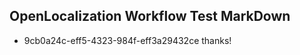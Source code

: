 ## OpenLocalization Workflow Test MarkDown
* 9cb0a24c-eff5-4323-984f-eff3a29432ce thanks!

<!--HONumber=Aug16_HO1-->


